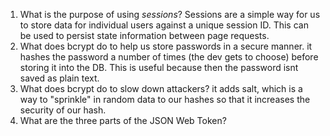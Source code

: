 <!-- Answers to the Short Answer Essay Questions go here -->

1. What is the purpose of using _sessions_?
   Sessions are a simple way for us to store data for individual users against a unique session ID. This can be used to persist state information between page requests.
2. What does bcrypt do to help us store passwords in a secure manner.
   it hashes the password a number of times (the dev gets to choose) before storing it into the DB. This is useful because then the password isnt saved as plain text.
3. What does bcrypt do to slow down attackers?
   it adds salt, which is a way to "sprinkle" in random data to our hashes so that it increases the security of our hash.
4. What are the three parts of the JSON Web Token?
